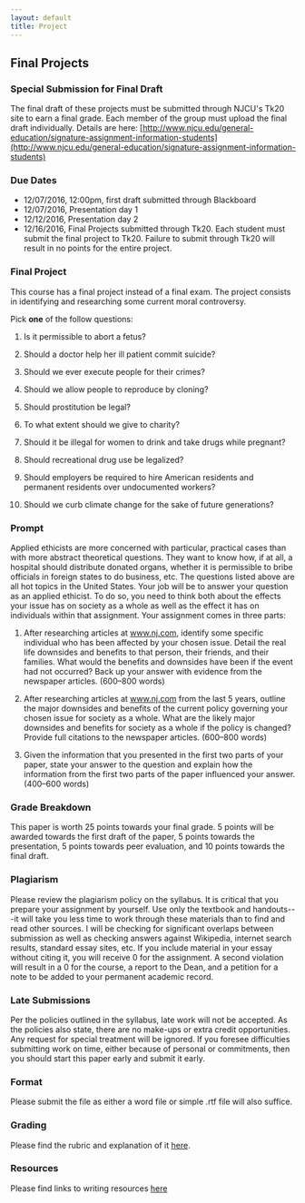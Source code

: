 ```yaml
---
layout: default
title: Project
---
```


## Final Projects

### Special Submission for Final Draft

The final draft of these projects must be submitted through NJCU's Tk20 site to earn a final grade. Each member of the group must upload the final draft individually. Details are here: [http://www.njcu.edu/general-education/signature-assignment-information-students](http://www.njcu.edu/general-education/signature-assignment-information-students) 

### Due Dates

+ 12/07/2016, 12:00pm, first draft submitted through Blackboard
+ 12/07/2016, Presentation day 1
+ 12/12/2016, Presentation day 2
+ 12/16/2016, Final Projects submitted through Tk20. Each student must submit the final project to Tk20. Failure to submit through Tk20 will result in no points for the entire project.


### Final Project

This course has a final project instead of a final exam. The project consists in identifying and researching some current moral controversy. 

Pick **one** of the follow questions:  

1.  Is it permissible to abort a fetus?

2.  Should a doctor help her ill patient commit suicide?

3.  Should we ever execute people for their crimes?

4.  Should we allow people to reproduce by cloning?

5.  Should prostitution be legal?

6.  To what extent should we give to charity? 

7.  Should it be illegal for women to drink and take drugs while pregnant? 

8.  Should recreational drug use be legalized?

9.  Should employers be required to hire American residents and permanent residents over undocumented workers?  

10. Should we curb climate change for the sake of future generations?


### Prompt 


Applied ethicists are more concerned with particular, practical cases than with more abstract theoretical questions. They want to know how, if at all, a hospital should distribute donated organs, whether it is permissible to bribe officials in foreign states to do business, etc. The questions listed above are all hot topics in the United States. Your job will be to answer your question as an applied ethicist. To do so, you need to think both about the effects your issue has on society as a whole as well as the effect it has on individuals within that assignment. Your assignment comes in three parts:  

1.  After researching articles at www.nj.com, identify some specific individual who has been affected by your chosen issue. Detail the real life downsides and benefits to that person, their friends, and their families. What would the benefits and downsides have been if the event had not occurred? Back up your answer with evidence from the newspaper articles. (600–800 words)

2.  After researching articles at www.nj.com from the last 5 years, outline the major downsides and benefits of the current policy governing your chosen issue for society as a whole. What are the likely major downsides and benefits for society as a whole if the  policy is changed? Provide full citations to the newspaper articles. (600–800 words)

3.  Given the information that you presented in the first two parts of your paper, state your answer to the question and explain how the information from the first two parts of the paper influenced your answer. (400–600 words)


### Grade Breakdown


This paper is worth 25 points towards your final grade. 5 points will be awarded towards the first draft of the paper, 5 points towards the presentation, 5 points towards peer evaluation, and 10 points towards the final draft. 



### Plagiarism

Please review the plagiarism policy on the syllabus. It is critical that you prepare your assignment by yourself. Use only the textbook and handouts---it will take you less time to work through these materials than to find and read other sources. I will be checking for significant overlaps between submission as well as checking answers against Wikipedia, internet search results, standard essay sites, etc. If you include material in your essay without citing it, you will receive 0 for the assignment. A second violation will result in a 0 for the course, a report to the Dean, and a petition for a note to be added to your permanent academic record. 



### Late Submissions

Per the policies outlined in the syllabus, late work will not be accepted. As the policies also state, there are no make-ups or extra credit opportunities. Any request for special treatment will be ignored. If you foresee difficulties submitting work on time, either because of personal or commitments, then you should start this paper early and submit it early. 

### Format
Please submit the file as either a word file or simple .rtf file will also suffice.

### Grading
Please find the rubric and explanation of it [here](/Teaching/Grading/).

### Resources
Please find links to writing resources [here](/Teaching/Resources/)

